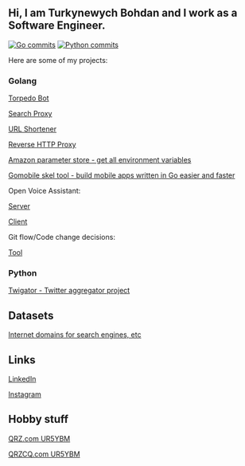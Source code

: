 ## Hi, I am Turkynewych Bohdan and I work as a Software Engineer.


[![Go commits](https://img.shields.io/badge/Go-542%20commits-orange.svg)](https://sourcerer.io/tb0hdan)
[![Python commits](https://img.shields.io/badge/Python-530%20commits-orange.svg)](https://sourcerer.io/tb0hdan)


Here are some of my projects:

### Golang
[Torpedo Bot](https://github.com/tb0hdan/torpedo)

[Search Proxy](https://github.com/tb0hdan/SearchProxy)

[URL Shortener](https://github.com/tb0hdan/urlshortener)

[Reverse HTTP Proxy](https://github.com/tb0hdan/reverseproxy)

[Amazon parameter store - get all environment variables](https://github.com/tb0hdan/ssm-env-all)

[Gomobile skel tool - build mobile apps written in Go easier and faster](https://github.com/tb0hdan/gomobile-skel)

Open Voice Assistant:

[Server](https://github.com/tb0hdan/openva-server)

[Client](https://github.com/tb0hdan/openva-client)

Git flow/Code change decisions:

[Tool](https://github.com/tb0hdan/microservices-keeper)

### Python

[Twigator - Twitter aggregator project](https://github.com/tb0hdan/twigator_project)

## Datasets

[Internet domains for search engines, etc](http://domainsproject.org)

## Links

[LinkedIn](https://www.linkedin.com/in/bohdanturkynewych)

[Instagram](https://www.instagram.com/tb0hdan/)


## Hobby stuff

[QRZ.com UR5YBM](https://www.qrz.com/db/UR5YBM)

[QRZCQ.com UR5YBM](https://www.qrzcq.com/call/UR5YBM)
